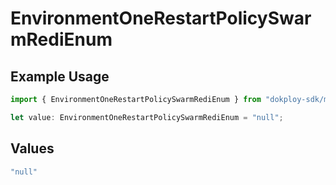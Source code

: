 # EnvironmentOneRestartPolicySwarmRediEnum

## Example Usage

```typescript
import { EnvironmentOneRestartPolicySwarmRediEnum } from "dokploy-sdk/models/operations";

let value: EnvironmentOneRestartPolicySwarmRediEnum = "null";
```

## Values

```typescript
"null"
```
